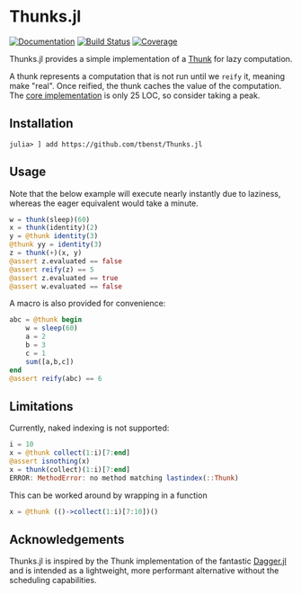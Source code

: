 # Thunks.jl

[![Documentation](https://img.shields.io/badge/docs-master-blue.svg)](https://tbenst.github.io/Thunks.jl/dev)
[![Build Status](https://github.com/tbenst/Thunk.jl/workflows/CI/badge.svg)](https://github.com/tbenst/Thunks.jl/actions)
[![Coverage](https://codecov.io/gh/tbenst/Thunk.jl/branch/master/graph/badge.svg)](https://codecov.io/gh/tbenst/Thunks.jl)

Thunks.jl provides a simple implementation of a
[Thunk](https://en.wikipedia.org/wiki/Thunk) for lazy computation.

A thunk represents a computation that is not run until we `reify` it,
meaning make "real". Once reified, the thunk caches the value of the
computation. The [core implementation](src/Thunks.jl) is only 25 LOC, so consider taking
a peak.

## Installation
```
julia> ] add https://github.com/tbenst/Thunks.jl
```
## Usage
Note that the below example will execute nearly instantly due to laziness,
whereas the eager equivalent would take a minute.
```julia
w = thunk(sleep)(60)
x = thunk(identity)(2)
y = @thunk identity(3)
@thunk yy = identity(3)
z = thunk(+)(x, y)
@assert z.evaluated == false
@assert reify(z) == 5
@assert z.evaluated == true
@assert w.evaluated == false
```

A macro is also provided for convenience:
```julia
abc = @thunk begin
    w = sleep(60)
    a = 2
    b = 3
    c = 1
    sum([a,b,c])
end
@assert reify(abc) == 6
```

## Limitations
Currently, naked indexing is not supported:
```julia
i = 10
x = @thunk collect(1:i)[7:end]
@assert isnothing(x)
x = thunk(collect)(1:i)[7:end]
ERROR: MethodError: no method matching lastindex(::Thunk)
```

This can be worked around by wrapping in a function
```julia
x = @thunk (()->collect(1:i)[7:10])()
```

## Acknowledgements
Thunks.jl is inspired by the Thunk implementation of the fantastic
[Dagger.jl](https://github.com/JuliaParallel/Dagger.jl)
and is intended as a lightweight, more performant alternative
without the scheduling capabilities.
